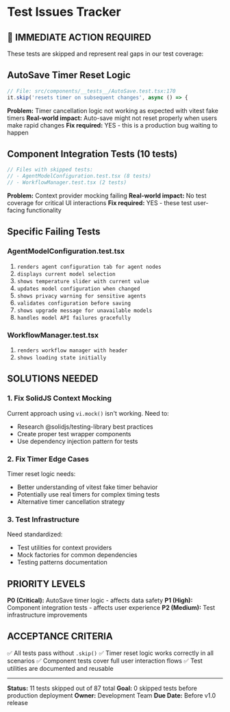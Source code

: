 # Test Issues Tracker

## 🚨 IMMEDIATE ACTION REQUIRED

These tests are skipped and represent real gaps in our test coverage:

## AutoSave Timer Reset Logic
```typescript
// File: src/components/__tests__/AutoSave.test.tsx:170
it.skip('resets timer on subsequent changes', async () => {
```
**Problem:** Timer cancellation logic not working as expected with vitest fake timers
**Real-world impact:** Auto-save might not reset properly when users make rapid changes
**Fix required:** YES - this is a production bug waiting to happen

## Component Integration Tests (10 tests)
```typescript
// Files with skipped tests:
// - AgentModelConfiguration.test.tsx (8 tests)
// - WorkflowManager.test.tsx (2 tests)
```
**Problem:** Context provider mocking failing
**Real-world impact:** No test coverage for critical UI interactions
**Fix required:** YES - these test user-facing functionality

## Specific Failing Tests

### AgentModelConfiguration.test.tsx
1. `renders agent configuration tab for agent nodes`
2. `displays current model selection`
3. `shows temperature slider with current value`
4. `updates model configuration when changed`
5. `shows privacy warning for sensitive agents`
6. `validates configuration before saving`
7. `shows upgrade message for unavailable models`
8. `handles model API failures gracefully`

### WorkflowManager.test.tsx
1. `renders workflow manager with header`
2. `shows loading state initially`

## SOLUTIONS NEEDED

### 1. Fix SolidJS Context Mocking
Current approach using `vi.mock()` isn't working. Need to:
- Research @solidjs/testing-library best practices
- Create proper test wrapper components
- Use dependency injection pattern for tests

### 2. Fix Timer Edge Cases
Timer reset logic needs:
- Better understanding of vitest fake timer behavior
- Potentially use real timers for complex timing tests
- Alternative timer cancellation strategy

### 3. Test Infrastructure
Need standardized:
- Test utilities for context providers
- Mock factories for common dependencies
- Testing patterns documentation

## PRIORITY LEVELS

**P0 (Critical):** AutoSave timer logic - affects data safety
**P1 (High):** Component integration tests - affects user experience
**P2 (Medium):** Test infrastructure improvements

## ACCEPTANCE CRITERIA

✅ All tests pass without `.skip()`
✅ Timer reset logic works correctly in all scenarios
✅ Component tests cover full user interaction flows
✅ Test utilities are documented and reusable

---
**Status:** 11 tests skipped out of 87 total
**Goal:** 0 skipped tests before production deployment
**Owner:** Development Team
**Due Date:** Before v1.0 release